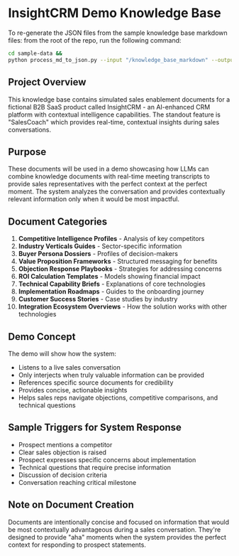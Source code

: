 # InsightCRM Demo Knowledge Base

To re-generate the JSON files from the sample knowledge base markdown files: from the root of the repo, run the following command:
```bash
cd sample-data &&
python process_md_to_json.py --input "/knowledge_base_markdown" --output "/knowledge_base_json" --recursive
```


## Project Overview
This knowledge base contains simulated sales enablement documents for a fictional B2B SaaS product called InsightCRM - an AI-enhanced CRM platform with contextual intelligence capabilities. The standout feature is "SalesCoach" which provides real-time, contextual insights during sales conversations.

## Purpose
These documents will be used in a demo showcasing how LLMs can combine knowledge documents with real-time meeting transcripts to provide sales representatives with the perfect context at the perfect moment. The system analyzes the conversation and provides contextually relevant information only when it would be most impactful.

## Document Categories
1. **Competitive Intelligence Profiles** - Analysis of key competitors
2. **Industry Verticals Guides** - Sector-specific information
3. **Buyer Persona Dossiers** - Profiles of decision-makers
4. **Value Proposition Frameworks** - Structured messaging for benefits
5. **Objection Response Playbooks** - Strategies for addressing concerns
6. **ROI Calculation Templates** - Models showing financial impact
7. **Technical Capability Briefs** - Explanations of core technologies
8. **Implementation Roadmaps** - Guides to the onboarding journey
9. **Customer Success Stories** - Case studies by industry
10. **Integration Ecosystem Overviews** - How the solution works with other technologies

## Demo Concept
The demo will show how the system:
- Listens to a live sales conversation
- Only interjects when truly valuable information can be provided
- References specific source documents for credibility
- Provides concise, actionable insights
- Helps sales reps navigate objections, competitive comparisons, and technical questions

## Sample Triggers for System Response
- Prospect mentions a competitor
- Clear sales objection is raised
- Prospect expresses specific concerns about implementation
- Technical questions that require precise information
- Discussion of decision criteria
- Conversation reaching critical milestone

## Note on Document Creation
Documents are intentionally concise and focused on information that would be most contextually advantageous during a sales conversation. They're designed to provide "aha" moments when the system provides the perfect context for responding to prospect statements.
